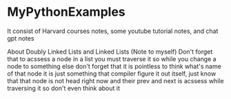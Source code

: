 # MyPythonExamples
It consist of Harvard courses notes, some youtube tutorial notes, and chat gpt notes

About Doubly Linked Lists and Linked Lists (Note to myself)
Don't forget that to acssess a node in a list you must traverse it so while you change a node to something else don't forget that it is pointless to think what's name of that node it is just something that compiler figure it out itself, just know that that node is not head right now and their prev and next is acssess while traversing it so don't even think about it 



